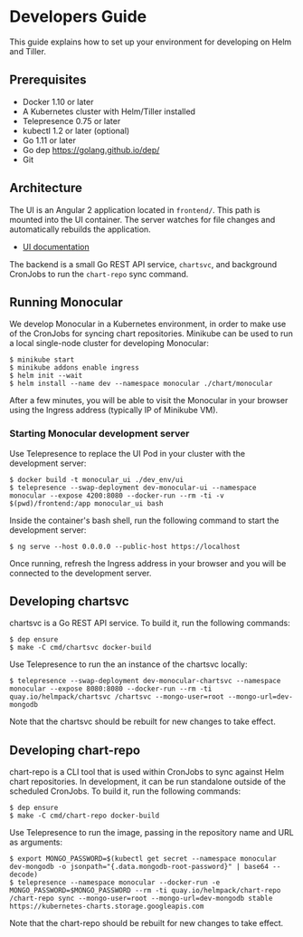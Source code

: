 # Developers Guide

This guide explains how to set up your environment for developing on Helm and Tiller.

## Prerequisites
* Docker 1.10 or later
* A Kubernetes cluster with Helm/Tiller installed
* Telepresence 0.75 or later
* kubectl 1.2 or later (optional)
* Go 1.11 or later
* Go dep https://golang.github.io/dep/
* Git

## Architecture

The UI is an Angular 2 application located in `frontend/`. This path is mounted
into the UI container. The server watches for file changes and automatically
rebuilds the application.

* [UI documentation](../frontend/README.md)

The backend is a small Go REST API service, `chartsvc`, and background CronJobs
to run the `chart-repo` sync command.

## Running Monocular

We develop Monocular in a Kubernetes environment, in order to make use of the
CronJobs for syncing chart repositories. Minikube can be used to run a local
single-node cluster for developing Monocular:

```
$ minikube start
$ minikube addons enable ingress
$ helm init --wait
$ helm install --name dev --namespace monocular ./chart/monocular
```

After a few minutes, you will be able to visit the Monocular in your browser
using the Ingress address (typically IP of Minikube VM).

### Starting Monocular development server

Use Telepresence to replace the UI Pod in your cluster with the development
server:

```
$ docker build -t monocular_ui ./dev_env/ui
$ telepresence --swap-deployment dev-monocular-ui --namespace monocular --expose 4200:8080 --docker-run --rm -ti -v $(pwd)/frontend:/app monocular_ui bash
```

Inside the container's bash shell, run the following command to start the
development server:

```
$ ng serve --host 0.0.0.0 --public-host https://localhost
```

Once running, refresh the Ingress address in your browser and you will be
connected to the development server.

## Developing chartsvc

chartsvc is a Go REST API service. To build it, run the following commands:

```
$ dep ensure
$ make -C cmd/chartsvc docker-build
```

Use Telepresence to run the an instance of the chartsvc locally:

```
$ telepresence --swap-deployment dev-monocular-chartsvc --namespace monocular --expose 8080:8080 --docker-run --rm -ti quay.io/helmpack/chartsvc /chartsvc --mongo-user=root --mongo-url=dev-mongodb
```

Note that the chartsvc should be rebuilt for new changes to take effect.

## Developing chart-repo

chart-repo is a CLI tool that is used within CronJobs to sync against Helm chart
repositories. In development, it can be run standalone outside of the scheduled
CronJobs. To build it, run the following commands:

```
$ dep ensure
$ make -C cmd/chart-repo docker-build
```

Use Telepresence to run the image, passing in the repository name and URL as
arguments:

```
$ export MONGO_PASSWORD=$(kubectl get secret --namespace monocular dev-mongodb -o jsonpath="{.data.mongodb-root-password}" | base64 --decode)
$ telepresence --namespace monocular --docker-run -e MONGO_PASSWORD=$MONGO_PASSWORD --rm -ti quay.io/helmpack/chart-repo /chart-repo sync --mongo-user=root --mongo-url=dev-mongodb stable https://kubernetes-charts.storage.googleapis.com
```

Note that the chart-repo should be rebuilt for new changes to take effect.
